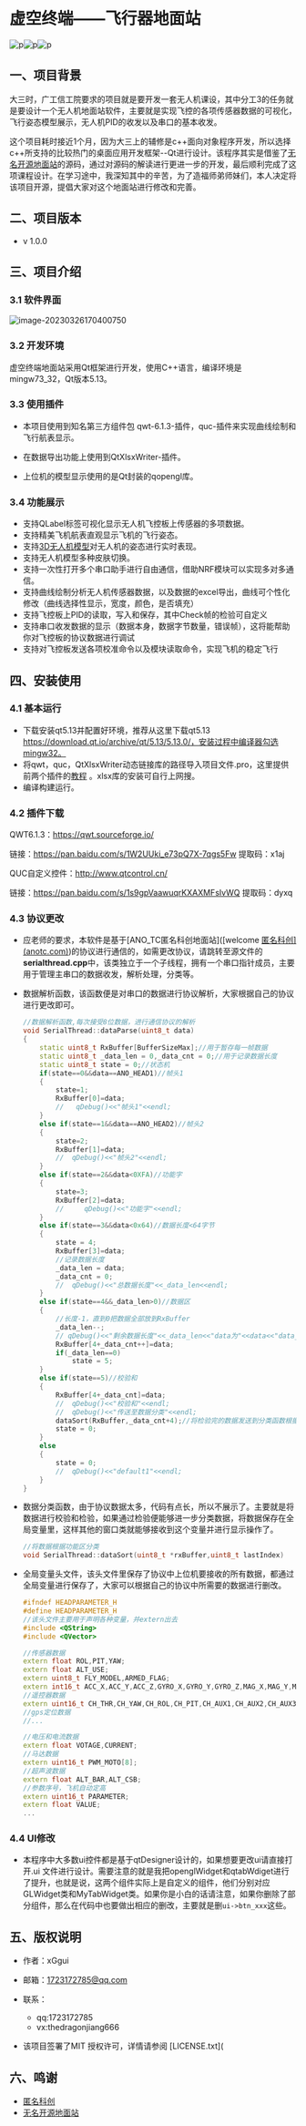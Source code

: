 # 虚空终端——飞行器地面站

![p](https://img.shields.io/github/forks/xGgui-d/VoidTerminal-DroneGroundStation?style=plastic)![p](https://img.shields.io/github/stars/xGgui-d?color=yellow&style=plastic)![p](https://img.shields.io/github/license/xGgui-d/voidTerminal-DroneGroundStation)

## 一、项目背景

​		大三时，广工信工院要求的项目就是要开发一套无人机课设，其中分工3的任务就是要设计一个无人机地面站软件，主要就是实现飞控的各项传感器数据的可视化，飞行姿态模型展示，无人机PID的收发以及串口的基本收发。

​		这个项目耗时接近1个月，因为大三上的辅修是c++面向对象程序开发，所以选择c++所支持的比较热门的桌面应用开发框架--Qt进行设计。该程序其实是借鉴了[无名开源地面站](https://github.com/wustyuyi/NGroundStation)的源码，通过对源码的解读进行更进一步的开发，最后顺利完成了这项课程设计。在学习途中，我深知其中的辛苦，为了造福师弟师妹们，本人决定将该项目开源，提倡大家对这个地面站进行修改和完善。

## 二、项目版本

* v 1.0.0

## 三、项目介绍

### 3.1 软件界面

![image-20230326170400750](doc/img.png)

### 3.2 开发环境

​		虚空终端地面站采用Qt框架进行开发，使用C++语言，编译环境是mingw73_32，Qt版本5.13。

### 3.3 使用插件

* 本项目使用到知名第三方组件包 qwt-6.1.3-插件，quc-插件来实现曲线绘制和飞行航表显示。

* 在数据导出功能上使用到QtXlsxWriter-插件。
* 上位机的模型显示使用的是Qt封装的qopengl库。

### 3.4 功能展示

* 支持QLabel标签可视化显示无人机飞控板上传感器的多项数据。
* 支持精美飞机航表直观显示飞机的飞行姿态。
* 支持[3D无人机模型](https://www.3dcool.net/)对无人机的姿态进行实时表现。
* 支持无人机模型多种皮肤切换。
* 支持一次性打开多个串口助手进行自由通信，借助NRF模块可以实现多对多通信。
* 支持曲线绘制分析无人机传感器数据，以及数据的excel导出，曲线可个性化修改（曲线选择性显示，宽度，颜色，是否填充）
* 支持飞控板上PID的读取，写入和保存，其中Check帧的检验可自定义
* 支持串口收发数据的显示（数据本身，数据字节数量，错误帧），这将能帮助你对飞控板的协议数据进行调试
* 支持对飞控板发送各项校准命令以及模块读取命令，实现飞机的稳定飞行

## 四、安装使用

### 4.1 基本运行

* 下载安装qt5.13并配置好环境，推荐从这里下载qt5.13 https://download.qt.io/archive/qt/5.13/5.13.0/，安装过程中编译器勾选mingw32。
* 将qwt，quc，QtXlsxWriter动态链接库的路径导入项目文件.pro，这里提供前两个插件的[教程](doc/quc和qwt插件的安装.docx) 。xlsx库的安装可自行上网搜。
* 编译构建运行。

### 4.2 插件下载

QWT6.1.3：https://qwt.sourceforge.io/

链接：https://pan.baidu.com/s/1W2UUki_e73pQ7X-7qgs5Fw 提取码：x1aj

QUC自定义控件：http://www.qtcontrol.cn/

链接：https://pan.baidu.com/s/1s9gpVaawuqrKXAXMFsIvWQ 提取码：dyxq

### 4.3 协议更改

* 应老师的要求，本软件是基于[ANO_TC匿名科创地面站]([welcome [匿名科创\] (anotc.com)](http://anotc.com/wiki/welcome))的协议进行通信的，如需更改协议，请跳转至源文件的**serialthread.cpp**中，该类独立于一个子线程，拥有一个串口指针成员，主要用于管理主串口的数据收发，解析处理，分类等。

* 数据解析函数，该函数便是对串口的数据进行协议解析，大家根据自己的协议进行更改即可。

  ```cpp
  //数据解析函数,每次接受8位数据，进行通信协议的解析
  void SerialThread::dataParse(uint8_t data)
  {
      static uint8_t RxBuffer[BufferSizeMax];//用于暂存每一帧数据
      static uint8_t _data_len = 0,_data_cnt = 0;//用于记录数据长度
      static uint8_t state = 0;//状态机
      if(state==0&&data==ANO_HEAD1)//帧头1
      {
          state=1;
          RxBuffer[0]=data;
          //   qDebug()<<"帧头1"<<endl;
      }
      else if(state==1&&data==ANO_HEAD2)//帧头2
      {
          state=2;
          RxBuffer[1]=data;
          //  qDebug()<<"帧头2"<<endl;
      }
      else if(state==2&&data<0XFA)//功能字
      {
          state=3;
          RxBuffer[2]=data;
          //     qDebug()<<"功能字"<<endl;
      }
      else if(state==3&&data<0x64)//数据长度<64字节
      {
          state = 4;
          RxBuffer[3]=data;
          //记录数据长度
          _data_len = data;
          _data_cnt = 0;
          //  qDebug()<<"总数据长度"<<_data_len<<endl;
      }
      else if(state==4&&_data_len>0)//数据区
      {
          //长度-1，直到0把数据全部放到RxBuffer
          _data_len--;
          // qDebug()<<"剩余数据长度"<<_data_len<<"data为"<<data<<"data_cnt为"<<_data_cnt<<endl;
          RxBuffer[4+_data_cnt++]=data;
          if(_data_len==0)
              state = 5;
      }
      else if(state==5)//校验和
      {
          RxBuffer[4+_data_cnt]=data;
          //  qDebug()<<"校验和"<<endl;
          //  qDebug()<<"传送至数据分类"<<endl;
          dataSort(RxBuffer,_data_cnt+4);//将检验完的数据发送到分类函数根据功能号分类
          state = 0;
      }
      else
      {
          state = 0;
          //  qDebug()<<"default1"<<endl;
      }
  }
  ```

* 数据分类函数，由于协议数据太多，代码有点长，所以不展示了。主要就是将数据进行校验和检验，如果通过检验便能够进一步分类数据，将数据保存在全局变量里，这样其他的窗口类就能够接收到这个变量并进行显示操作了。

  ```cpp
  //将数据根据功能区分类
  void SerialThread::dataSort(uint8_t *rxBuffer,uint8_t lastIndex)
  ```

* 全局变量头文件，该头文件里保存了协议中上位机要接收的所有数据，都通过全局变量进行保存了，大家可以根据自己的协议中所需要的数据进行删改。

  ```cpp
  #ifndef HEADPARAMETER_H
  #define HEADPARAMETER_H
  //该头文件主要用于声明各种变量，并extern出去
  #include <QString>
  #include <QVector>
  
  //传感器数据
  extern float ROL,PIT,YAW;
  extern float ALT_USE;
  extern uint8_t FLY_MODEL,ARMED_FLAG;
  extern int16_t ACC_X,ACC_Y,ACC_Z,GYRO_X,GYRO_Y,GYRO_Z,MAG_X,MAG_Y,MAG_Z;
  //遥控器数据
  extern uint16_t CH_THR,CH_YAW,CH_ROL,CH_PIT,CH_AUX1,CH_AUX2,CH_AUX3,CH_AUX4,CH_AUX5,CH_AUX6;
  //gps定位数据
  //...
  
  //电压和电流数据
  extern float VOTAGE,CURRENT;
  //马达数据
  extern uint16_t PWM_MOTO[8];
  //超声波数据
  extern float ALT_BAR,ALT_CSB;
  //参数序号，飞机自动定高
  extern uint16_t PARAMETER;
  extern float VALUE;
  ...
  ```

### 4.4 UI修改

* 本程序中大多数ui控件都是基于qtDesigner设计的，如果想要更改ui请直接打开.ui 文件进行设计。需要注意的就是我把openglWidget和qtabWdiget进行了提升，也就是说，这两个组件实际上是自定义的组件，他们分别对应GLWidget类和MyTabWidget类。如果你是小白的话请注意，如果你删除了部分组件，那么在代码中也要做出相应的删改，主要就是删`ui->btn_xxx`这些。

## 五、版权说明

* 作者：xGgui

* 邮箱：1723172785@qq.com

* 联系：
  * qq:1723172785    
  * vx:thedragonjiang666

* 该项目签署了MIT 授权许可，详情请参阅 [LICENSE.txt](

## 六、鸣谢

*  [匿名科创](http://anotc.com/wiki/welcome)
* [无名开源地面站](https://github.com/wustyuyi/NGroundStation)